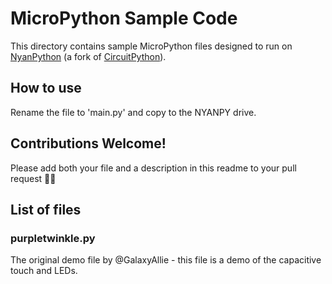 # MicroPython Sample Code

This directory contains sample MicroPython files designed to run on [NyanPython](https://github.com/GalaxyAllie/nyanpython) (a fork of [CircuitPython](https://github.com/adafruit/circuitpython)).

## How to use

Rename the file to 'main.py' and copy to the NYANPY drive.

## Contributions Welcome!

Please add both your file and a description in this readme to your pull request 🧜‍♀️

## List of files

### purpletwinkle.py

The original demo file by @GalaxyAllie - this file is a demo of the capacitive touch and LEDs.